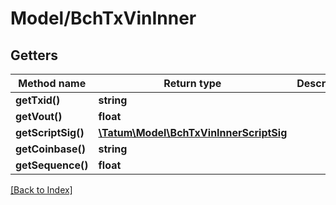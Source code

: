 # Model/BchTxVinInner

## Getters

Method name | Return type | Description | Notes
------------ | ------------- | ------------- | -------------
**getTxid()** | **string** |  | [optional]
**getVout()** | **float** |  | [optional]
**getScriptSig()** | [**\Tatum\Model\BchTxVinInnerScriptSig**](BchTxVinInnerScriptSig.md) |  | [optional]
**getCoinbase()** | **string** |  | [optional]
**getSequence()** | **float** |  | [optional]

[[Back to Index]](../index.md)
